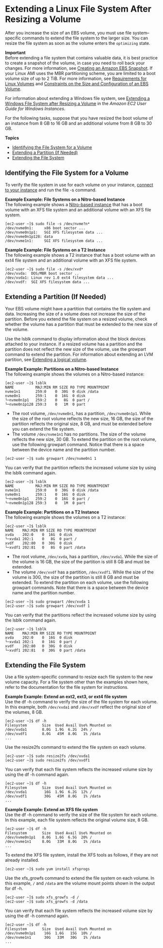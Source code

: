 # Extending a Linux File System After Resizing a Volume<a name="recognize-expanded-volume-linux"></a>

After you increase the size of an EBS volume, you must use file system–specific commands to extend the file system to the larger size\. You can resize the file system as soon as the volume enters the `optimizing` state\.

**Important**  
Before extending a file system that contains valuable data, it is best practice to create a snapshot of the volume, in case you need to roll back your changes\. For more information, see [Creating an Amazon EBS Snapshot](ebs-creating-snapshot.md)\. If your Linux AMI uses the MBR partitioning scheme, you are limited to a boot volume size of up to 2 TiB\. For more information, see [Requirements for Linux Volumes](modify-volume-requirements.md#linux-volumes) and [Constraints on the Size and Configuration of an EBS Volume](volume_constraints.md)\. 

For information about extending a Windows file system, see [Extending a Windows File System after Resizing a Volume](https://docs.aws.amazon.com/AWSEC2/latest/WindowsGuide/recognize-expanded-volume-windows.html) in the *Amazon EC2 User Guide for Windows Instances*\.

For the following tasks, suppose that you have resized the boot volume of an instance from 8 GB to 16 GB and an additional volume from 8 GB to 30 GB\.

**Topics**
+ [Identifying the File System for a Volume](#identify-linux-file-system)
+ [Extending a Partition \(If Needed\)](#extend-linux-volume-partition)
+ [Extending the File System](#extend-linux-file-system)

## Identifying the File System for a Volume<a name="identify-linux-file-system"></a>

To verify the file system in use for each volume on your instance, [connect to your instance](AccessingInstances.md) and run the file \-s command\.

**Example Example: File Systems on a Nitro\-based Instance**  
The following example shows a [Nitro\-based instance](instance-types.md#ec2-nitro-instances) that has a boot volume with an XFS file system and an additional volume with an XFS file system\.  

```
[ec2-user ~]$ sudo file -s /dev/nvme?n*
/dev/nvme0n1:     x86 boot sector ...
/dev/nvme0n1p1:   SGI XFS filesystem data ...
/dev/nvme0n1p128: data
/dev/nvme1n1:     SGI XFS filesystem data ...
```

**Example Example: File Systems on a T2 Instance**  
The following example shows a T2 instance that has a boot volume with an ext4 file system and an additional volume with an XFS file system\.  

```
[ec2-user ~]$ sudo file -s /dev/xvd*
/dev/xvda:  DOS/MBR boot sector ..
/dev/xvda1: Linux rev 1.0 ext4 filesystem data ...
/dev/xvdf:  SGI XFS filesystem data ...
```

## Extending a Partition \(If Needed\)<a name="extend-linux-volume-partition"></a>

Your EBS volume might have a partition that contains the file system and data\. Increasing the size of a volume does not increase the size of the partition\. Before you extend the file system on a resized volume, check whether the volume has a partition that must be extended to the new size of the volume\.

Use the lsblk command to display information about the block devices attached to your instance\. If a resized volume has a partition and the partition does not reflect the new size of the volume, use the growpart command to extend the partition\. For information about extending an LVM partition, see [Extending a logical volume](https://www.tldp.org/HOWTO/html_single/LVM-HOWTO/#extendlv)\.

**Example Example: Partitions on a Nitro\-based Instance**  
The following example shows the volumes on a Nitro\-based instance:  

```
[ec2-user ~]$ lsblk
NAME          MAJ:MIN RM SIZE RO TYPE MOUNTPOINT
nvme1n1       259:0    0  30G  0 disk /data
nvme0n1       259:1    0  16G  0 disk
└─nvme0n1p1   259:2    0   8G  0 part /
└─nvme0n1p128 259:3    0   1M  0 part
```
+ The root volume, `/dev/nvme0n1`, has a partition, `/dev/nvme0n1p1`\. While the size of the root volume reflects the new size, 16 GB, the size of the partition reflects the original size, 8 GB, and must be extended before you can extend the file system\.
+ The volume `/dev/nvme1n1` has no partitions\. The size of the volume reflects the new size, 30 GB\.
To extend the partition on the root volume, use the following growpart command\. Notice that there is a space between the device name and the partition number\.  

```
[ec2-user ~]$ sudo growpart /dev/nvme0n1 1
```
You can verify that the partition reflects the increased volume size by using the lsblk command again\.  

```
[ec2-user ~]$ lsblk
NAME          MAJ:MIN RM SIZE RO TYPE MOUNTPOINT
nvme1n1       259:0    0  30G  0 disk /data
nvme0n1       259:1    0  16G  0 disk
└─nvme0n1p1   259:2    0  16G  0 part /
└─nvme0n1p128 259:3    0   1M  0 part
```

**Example Example: Partitions on a T2 Instance**  
The following example shows the volumes on a T2 instance:  

```
[ec2-user ~]$ lsblk
NAME    MAJ:MIN RM SIZE RO TYPE MOUNTPOINT
xvda    202:0    0  16G  0 disk
└─xvda1 202:1    0   8G  0 part /
xvdf    202:80   0  30G  0 disk
└─xvdf1 202:81   0   8G  0 part /data
```
+ The root volume, `/dev/xvda`, has a partition, `/dev/xvda1`\. While the size of the volume is 16 GB, the size of the partition is still 8 GB and must be extended\.
+ The volume `/dev/xvdf` has a partition, `/dev/xvdf1`\. While the size of the volume is 30G, the size of the partition is still 8 GB and must be extended\.
To extend the partition on each volume, use the following growpart commands\. Note that there is a space between the device name and the partition number\.  

```
[ec2-user ~]$ sudo growpart /dev/xvda 1
[ec2-user ~]$ sudo growpart /dev/xvdf 1
```
You can verify that the partitions reflect the increased volume size by using the lsblk command again\.  

```
[ec2-user ~]$ lsblk
NAME    MAJ:MIN RM SIZE RO TYPE MOUNTPOINT
xvda    202:0    0  16G  0 disk
└─xvda1 202:1    0  16G  0 part /
xvdf    202:80   0  30G  0 disk
└─xvdf1 202:81   0  30G  0 part /data
```

## Extending the File System<a name="extend-linux-file-system"></a>

Use a file system\-specific command to resize each file system to the new volume capacity\. For a file system other than the examples shown here, refer to the documentation for the file system for instructions\.

**Example Example: Extend an ext2, ext3, or ext4 file system**  
Use the df \-h command to verify the size of the file system for each volume\. In this example, both `/dev/xvda1` and `/dev/xvdf` reflect the original size of the volumes, 8 GB\.  

```
[ec2-user ~]$ df -h
Filesystem       Size  Used Avail Use% Mounted on
/dev/xvda1       8.0G  1.9G  6.2G  24% /
/dev/xvdf1       8.0G   45M  8.0G   1% /data
...
```
Use the resize2fs command to extend the file system on each volume\.  

```
[ec2-user ~]$ sudo resize2fs /dev/xvda1
[ec2-user ~]$ sudo resize2fs /dev/xvdf1
```
You can verify that each file system reflects the increased volume size by using the df \-h command again\.  

```
[ec2-user ~]$ df -h
Filesystem       Size  Used Avail Use% Mounted on
/dev/xvda1        16G  1.9G  6.2G  12% /
/dev/xvdf1        30G   45M  8.0G   1% /data
...
```

**Example Example: Extend an XFS file system**  
Use the df \-h command to verify the size of the file system for each volume\. In this example, each file system reflects the original volume size, 8 GB\.  

```
[ec2-user ~]$ df -h
Filesystem       Size  Used Avail Use% Mounted on
/dev/nvme0n1p1   8.0G  1.6G  6.5G  20% /
/dev/nvme1n1     8.0G   33M  8.0G   1% /data
...
```
To extend the XFS file system, install the XFS tools as follows, if they are not already installed\.  

```
[ec2-user ~]$ sudo yum install xfsprogs
```
Use the xfs\_growfs command to extend the file system on each volume\. In this example, `/` and `/data` are the volume mount points shown in the output for df \-h\.  

```
[ec2-user ~]$ sudo xfs_growfs -d /
[ec2-user ~]$ sudo xfs_growfs -d /data
```
You can verify that each file system reflects the increased volume size by using the df \-h command again\.  

```
[ec2-user ~]$ df -h
Filesystem       Size  Used Avail Use% Mounted on
/dev/nvme0n1p1    16G  1.6G   15G  10% /
/dev/nvme1n1      30G   33M   30G   1% /data
...
```